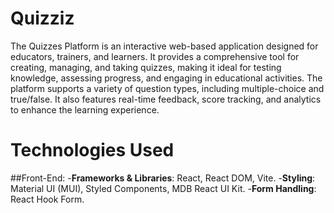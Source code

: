 # Quizziz

The Quizzes Platform is an interactive web-based application designed for educators, trainers, and learners. It provides a comprehensive tool for creating, managing, and taking quizzes, making it ideal for testing knowledge, assessing progress, and engaging in educational activities. The platform supports a variety of question types, including multiple-choice and true/false. It also features real-time feedback, score tracking, and analytics to enhance the learning experience.

# Technologies Used

##Front-End:
-**Frameworks & Libraries**: React, React DOM, Vite.
-**Styling**: Material UI (MUI), Styled Components, MDB React UI Kit.
-**Form Handling**: React Hook Form.

